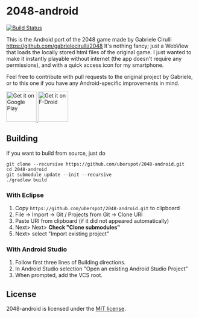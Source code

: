2048-android
============

[![Build Status](https://travis-ci.org/uberspot/2048-android.svg?branch=master)](https://travis-ci.org/uberspot/2048-android)

This is the Android port of the 2048 game made by Gabriele Cirulli https://github.com/gabrielecirulli/2048
It's nothing fancy; just a WebView that loads the locally stored html files of the original game.
I just wanted to make it instantly playable without internet (the app doesn't require any permissions), and with
a quick access icon for my smartphone.

Feel free to contribute with pull requests to the original project by Gabriele, or to this one
if you have any Android-specific improvements in mind.

<a href="https://play.google.com/store/apps/details?id=a2048dev">
    <img src="https://play.google.com/intl/en_us/badges/images/generic/en_badge_web_generic.png"
        alt="Get it on Google Play" height="80"/>
</a>
<a href="https://f-droid.org/packages/a2048dev/">
    <img src="https://fdroid.gitlab.io/artwork/badge/get-it-on.png"
        alt="Get it on F-Droid" height="80"/>
</a>

## Building

If you want to build from source, just do

    git clone --recursive https://github.com/uberspot/2048-android.git
    cd 2048-android
    git submodule update --init --recursive
    ./gradlew build

### With Eclipse

1. Copy `https://github.com/uberspot/2048-android.git` to clipboard
2. File -> Import -> Git / Projects from Git -> Clone URI
3. Paste URI from clipboard (if it did not appeared automatically)
4. Next> Next> **Check "Clone submodules"**
5. Next> select "Import existing project"

### With Android Studio

1. Follow first three lines of Building directions.
2. In Android Studio selection "Open an existing Android Studio Project"
3. When prompted, add the VCS root.

## License

2048-android is licensed under the [MIT license](https://github.com/uberspot/2048-android/blob/master/LICENSE).
